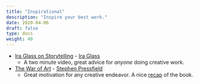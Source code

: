 ```yaml
---
title: "Inspirational"
description: "Inspire your best work."
date: 2020-04-06
draft: false
type: docs
weight: 40
---
```


* [Ira Glass on Storytelling](https://vimeo.com/24715531) - [Ira Glass](https://en.wikipedia.org/wiki/Ira_Glass)
  * A two minute video, great advice for *anyone* doing creative work.
* [The War of Art](https://www.amazon.com/War-Art-Through-Creative-Battles/dp/1936891026) - [Stephen Pressfield](https://stevenpressfield.com/)
  * Great motivation for any creative endeavor. A nice [recap](https://www.samuelthomasdavies.com/book-summaries/business/the-war-of-art/) of the book.
